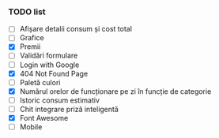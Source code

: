 ### TODO list

- [ ] Afișare detalii consum și cost total
- [ ] Grafice
- [x] Premii
- [ ] Validări formulare
- [ ] Login with Google
- [x] 404 Not Found Page
- [ ] Paletă culori
- [x] Numărul orelor de funcționare pe zi în funcție de categorie
- [ ] Istoric consum estimativ
- [ ] Chit integrare priză inteligentă
- [x] Font Awesome
- [ ] Mobile
